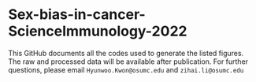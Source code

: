 # Sex-bias-in-cancer-ScienceImmunology-2022  
This GitHub documents all the codes used to generate the listed figures.  
The raw and processed data will be available after publication. For further questions, please email `Hyunwoo.Kwon@osumc.edu` and `zihai.li@osumc.edu`
